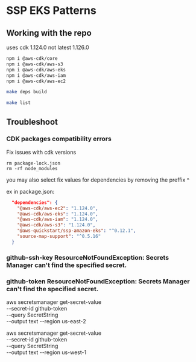 # SSP EKS Patterns

## Working with the repo



uses cdk 1.124.0 not latest 1.126.0
```bash
npm i @aws-cdk/core  
npm i @aws-cdk/aws-s3
npm i @aws-cdk/aws-eks
npm i @aws-cdk/aws-iam
npm i @aws-cdk/aws-ec2


```

```bash
make deps build
```

```bash
make list
```


## Troubleshoot


### CDK packages compatibility errors 

Fix issues with cdk versions

```
rm package-lock.json   
rm -rf node_modules  
```

you may also select fix values for dependencies by removing the preffix ^

ex in package.json:

```json
  "dependencies": {
    "@aws-cdk/aws-ec2": "1.124.0",
    "@aws-cdk/aws-eks": "1.124.0",
    "@aws-cdk/aws-iam": "1.124.0",
    "@aws-cdk/aws-s3": "1.124.0",
    "@aws-quickstart/ssp-amazon-eks": "^0.12.1",
    "source-map-support": "^0.5.16"
  }
```

### github-ssh-key ResourceNotFoundException: Secrets Manager can't find the specified secret.

### github-token ResourceNotFoundException: Secrets Manager can't find the specified secret.

aws secretsmanager get-secret-value \
  --secret-id github-token \
  --query SecretString \
  --output text --region us-east-2 

aws secretsmanager get-secret-value \
  --secret-id github-token \
  --query SecretString \
  --output text --region us-west-1 